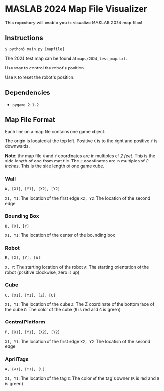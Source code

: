 # MASLAB 2024 Map File Visualizer

This repository will enable you to visualize MASLAB 2024 map files!

## Instructions

`$ python3 main.py [mapfile]`

The 2024 test map can be found at `maps/2024_test_map.txt`.

Use `WASD` to control the robot's position.

Use `R` to reset the robot's position.

## Dependencies

- `pygame 2.1.2`

## Map File Format

Each line on a map file contains one game object.

The origin is located at the top left.  Positive `X` is to the right and
positive `Y` is downwards.

**Note**: the map file `X` and `Y` coordinates are in multiples of *2 feet*.
This is the side length of one foam mat tile.  The `Z` coordinates are in
multiples of *2 inches*.  This is the side length of one game cube.

### Wall

`W, [X1], [Y1], [X2], [Y2]`

`X1, Y1`: The location of the first edge
`X2, Y2`: The location of the second edge

### Bounding Box

`B, [X], [Y]`

`X1, Y1`: The location of the center of the bounding box

### Robot

`R, [X], [Y], [A]`

`X, Y`: The starting location of the robot
`A`: The starting orientation of the robot (positive clockwise, zero is up)

### Cube

`C, [X1], [Y1], [Z], [C]`

`X1, Y1`: The location of the cube
`Z`: The Z coordinate of the bottom face of the cube
`C`: The color of the cube (`R` is red and `G` is green)

### Central Platform

`P, [X1], [Y1], [X2], [Y2]`

`X1, Y1`: The location of the first edge
`X2, Y2`: The location of the second edge

### AprilTags

`A, [X1], [Y1], [C]`

`X1, Y1`: The location of the tag
`C`: The color of the tag's owner (`R` is red and `G` is green)
